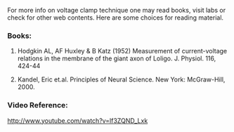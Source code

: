 For more info on voltage clamp technique one may read books, visit labs or check for other web contents. Here are some choices for reading material.

 

### Books:
 

1. Hodgkin AL, AF Huxley & B Katz (1952) Measurement of current-voltage relations in the membrane of the giant axon of Loligo. J. Physiol. 116, 424-44


2. Kandel, Eric et.al. Principles of Neural Science. New York: McGraw-Hill, 2000.
 


 

### Video Reference:
 

http://www.youtube.com/watch?v=lf3ZQND_Lxk
